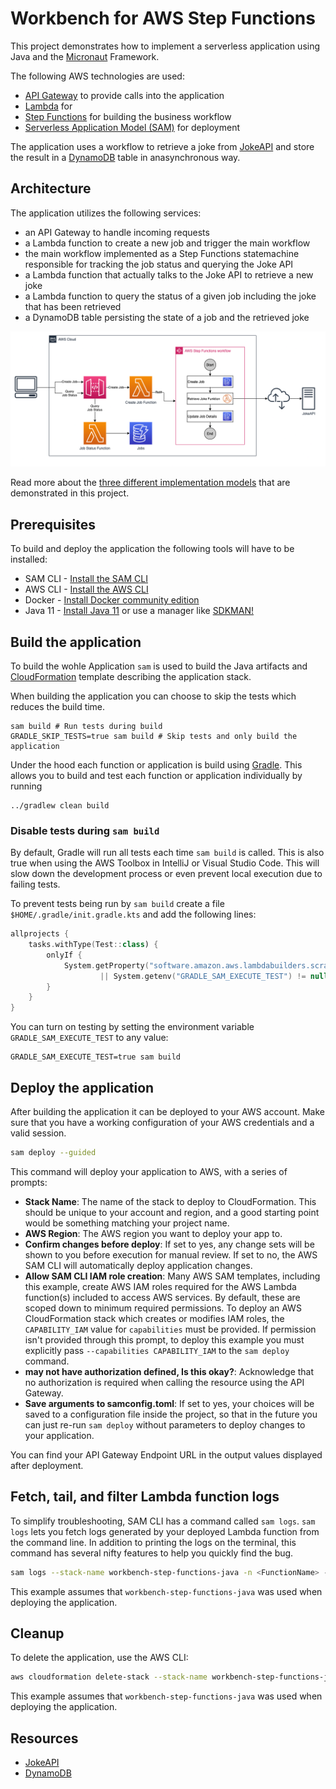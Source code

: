 # Workbench for AWS Step Functions

This project demonstrates how to implement a serverless application using Java and the [Micronaut](https://micronaut.io)
Framework.

The following AWS technologies are used:
* [API Gateway](https://aws.amazon.com/api-gateway/) to provide calls into the application
* [Lambda](https://aws.amazon.com/lambda/) for 
* [Step Functions](https://aws.amazon.com/step-functions/) for building the business workflow
* [Serverless Application Model (SAM)](https://aws.amazon.com/serverless/sam/) for deployment 

The application uses a workflow to retrieve a joke from [JokeAPI](https://jokeapi.dev/) and store the result in a
[DynamoDB](https://aws.amazon.com/dynamodb/) table in anasynchronous way.

## Architecture

The application utilizes the following services:
* an API Gateway to handle incoming requests
* a Lambda function to create a new job and trigger the main workflow
* the main workflow implemented as a Step Functions statemachine responsible for tracking the job status and querying
the Joke API
* a Lambda function that actually talks to the Joke API to retrieve a new joke
* a Lambda function to query the status of a given job including the joke that has been retrieved
* a DynamoDB table persisting the state of a job and the retrieved joke

![Architecture](resources/workbench-step-functions.png)

Read more about the [three different implementation models](docs/implementations.md) that are demonstrated in this project.

## Prerequisites

To build and deploy the application the following tools will have to be installed:

* SAM CLI - [Install the SAM CLI](https://docs.aws.amazon.com/serverless-application-model/latest/developerguide/serverless-sam-cli-install.html)
* AWS CLI - [Install the AWS CLI](https://docs.aws.amazon.com/cli/latest/userguide/cli-chap-install.html)
* Docker - [Install Docker community edition](https://hub.docker.com/search/?type=edition&offering=community)
* Java 11 - [Install Java 11](https://openjdk.java.net/install/) or use a manager like [SDKMAN!](https://sdkman.io/install) 

## Build the application

To build the wohle Application `sam` is used to build the Java artifacts and [CloudFormation](https://aws.amazon.com/cloudformation/)
template describing the application stack.

When building the application you can choose to skip the tests which reduces the build time.
```shell
sam build # Run tests during build
GRADLE_SKIP_TESTS=true sam build # Skip tests and only build the application      
```

Under the hood each function or application is build using [Gradle](https://gradle.org/). This allows you to build and
test each function or application individually by running

```shell
../gradlew clean build
```

### Disable tests during `sam build`

By default, Gradle will run all tests each time `sam build` is called. This is also true when using the AWS Toolbox in
IntelliJ or Visual Studio Code. This will slow down the development process or even prevent local execution due to
failing tests.

To prevent tests being run by `sam build` create a file `$HOME/.gradle/init.gradle.kts` and add the following lines:

```kotlin
allprojects {
    tasks.withType(Test::class) {
        onlyIf {
            System.getProperty("software.amazon.aws.lambdabuilders.scratch-dir") == null
                    || System.getenv("GRADLE_SAM_EXECUTE_TEST") != null
        }
    }
}
```

You can turn on testing by setting the environment variable `GRADLE_SAM_EXECUTE_TEST` to any value:

```shell
GRADLE_SAM_EXECUTE_TEST=true sam build
```

## Deploy the application

After building the application it can be deployed to your AWS account. Make sure that you have a working configuration
of your AWS credentials and a valid session.

```bash
sam deploy --guided
```

This command will deploy your application to AWS, with a series of prompts:

* **Stack Name**: The name of the stack to deploy to CloudFormation. This should be unique to your account and region, and a good starting point would be something matching your project name.
* **AWS Region**: The AWS region you want to deploy your app to.
* **Confirm changes before deploy**: If set to yes, any change sets will be shown to you before execution for manual review. If set to no, the AWS SAM CLI will automatically deploy application changes.
* **Allow SAM CLI IAM role creation**: Many AWS SAM templates, including this example, create AWS IAM roles required for the AWS Lambda function(s) included to access AWS services. By default, these are scoped down to minimum required permissions. To deploy an AWS CloudFormation stack which creates or modifies IAM roles, the `CAPABILITY_IAM` value for `capabilities` must be provided. If permission isn't provided through this prompt, to deploy this example you must explicitly pass `--capabilities CAPABILITY_IAM` to the `sam deploy` command.
* **<Resource> may not have authorization defined, Is this okay?**: Acknowledge that no authorization is required when calling the resource using the API Gateway.
* **Save arguments to samconfig.toml**: If set to yes, your choices will be saved to a configuration file inside the project, so that in the future you can just re-run `sam deploy` without parameters to deploy changes to your application.

You can find your API Gateway Endpoint URL in the output values displayed after deployment.

## Fetch, tail, and filter Lambda function logs

To simplify troubleshooting, SAM CLI has a command called `sam logs`. `sam logs` lets you fetch logs generated by your deployed Lambda function from the command line. In addition to printing the logs on the terminal, this command has several nifty features to help you quickly find the bug.

```bash
sam logs --stack-name workbench-step-functions-java -n <FunctionName> --tail
```

This example assumes that `workbench-step-functions-java` was used when deploying the application.

## Cleanup

To delete the application, use the AWS CLI:

```bash
aws cloudformation delete-stack --stack-name workbench-step-functions-java
```

This example assumes that `workbench-step-functions-java` was used when deploying the application.

## Resources

* [JokeAPI](https://jokeapi.dev/)
* [DynamoDB](https://aws.amazon.com/dynamodb/)
